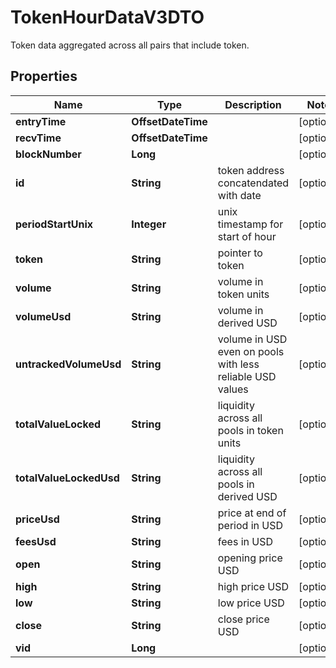 

# TokenHourDataV3DTO

Token data aggregated across all pairs that include token.

## Properties

| Name | Type | Description | Notes |
|------------ | ------------- | ------------- | -------------|
|**entryTime** | **OffsetDateTime** |  |  [optional] |
|**recvTime** | **OffsetDateTime** |  |  [optional] |
|**blockNumber** | **Long** |  |  [optional] |
|**id** | **String** | token address concatendated with date |  [optional] |
|**periodStartUnix** | **Integer** | unix timestamp for start of hour |  [optional] |
|**token** | **String** | pointer to token |  [optional] |
|**volume** | **String** | volume in token units |  [optional] |
|**volumeUsd** | **String** | volume in derived USD |  [optional] |
|**untrackedVolumeUsd** | **String** | volume in USD even on pools with less reliable USD values |  [optional] |
|**totalValueLocked** | **String** | liquidity across all pools in token units |  [optional] |
|**totalValueLockedUsd** | **String** | liquidity across all pools in derived USD |  [optional] |
|**priceUsd** | **String** | price at end of period in USD |  [optional] |
|**feesUsd** | **String** | fees in USD |  [optional] |
|**open** | **String** | opening price USD |  [optional] |
|**high** | **String** | high price USD |  [optional] |
|**low** | **String** | low price USD |  [optional] |
|**close** | **String** | close price USD |  [optional] |
|**vid** | **Long** |  |  [optional] |




